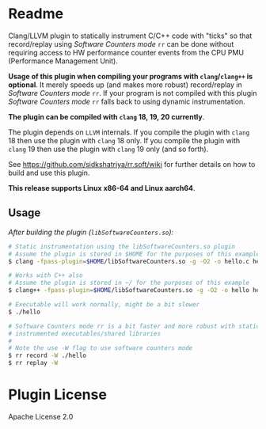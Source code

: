 # Readme

Clang/LLVM plugin to statically instrument C/C++ code with "ticks"
so that record/replay using _Software Counters mode_ `rr` can be done
without requiring access to HW performance counter events from the CPU
PMU (Performance Management Unit).

**Usage of this plugin when compiling your programs with `clang`/`clang++`
is optional**. It merely speeds up (and makes more robust) record/replay
in _Software Counters mode_ `rr`. If your program is not compiled with
this plugin _Software Counters mode_ `rr` falls back to using dynamic
instrumentation.

**The plugin can be compiled with `clang` 18, 19, 20 currently**.

The plugin depends on `LLVM` internals. If you compile the plugin
with `clang` 18 then use the plugin with `clang` 18 only. If you compile
the plugin with `clang` 19 then use the plugin with `clang` 19 only
(and so forth).

See https://github.com/sidkshatriya/rr.soft/wiki for further details on
how to build and use this plugin.

**This release supports Linux x86-64 and Linux aarch64**.

## Usage

_After building the plugin (`libSoftwareCounters.so`):_

```bash
# Static instrumentation using the libSoftwareCounters.so plugin
# Assume the plugin is stored in $HOME for the purposes of this example
$ clang -fpass-plugin=$HOME/libSoftwareCounters.so -g -O2 -o hello.c hello.c

# Works with C++ also
# Assume the plugin is stored in ~/ for the purposes of this example
$ clang++ -fpass-plugin=$HOME/libSoftwareCounters.so -g -O2 -o hello hello.cpp

# Executable will work normally, might be a bit slower
$ ./hello

# Software Counters mode rr is a bit faster and more robust with statically
# instrumented executables/shared libraries
#
# Note the use -W flag to use software counters mode
$ rr record -W ./hello
$ rr replay -W
```

# Plugin License

Apache License 2.0
